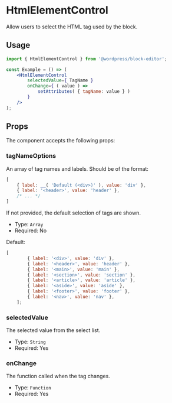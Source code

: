 # HtmlElementControl

Allow users to select the HTML tag used by the block.

## Usage

```jsx
import { HtmlElementControl } from '@wordpress/block-editor';

const Example = () => (
	<HtmlElementControl
		selectedValue={ TagName }
		onChange={ ( value ) =>
			setAttributes( { tagName: value } )
		}
	/>
);
```

## Props

The component accepts the following props:

### tagNameOptions

An array of tag names and labels. Should be of the format:

```js
[
	{ label: __( 'Default (<div>)' ), value: 'div' },
	{ label: '<header>', value: 'header' },
	/* ... */
]
```

If not provided, the default selection of tags are shown.

-   Type: `Array`
-   Required: No

Default:

```js
[
		{ label: '<div>', value: 'div' },
		{ label: '<header>', value: 'header' },
		{ label: '<main>', value: 'main' },
		{ label: '<section>', value: 'section' },
		{ label: '<article>', value: 'article' },
		{ label: '<aside>', value: 'aside' },
		{ label: '<footer>', value: 'footer' },
		{ label: '<nav>', value: 'nav' },
	];
```

### selectedValue

The selected value from the select list.

-   Type: `String`
-   Required: Yes

### onChange

The function called when the tag changes.

-   Type: `Function`
-   Required: Yes
